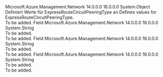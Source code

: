 <Type Name="ExpressRouteCircuitPeeringType" FullName="Microsoft.Azure.Management.Network.Models.ExpressRouteCircuitPeeringType">
  <TypeSignature Language="C#" Value="public static class ExpressRouteCircuitPeeringType" />
  <TypeSignature Language="ILAsm" Value=".class public auto ansi abstract sealed beforefieldinit ExpressRouteCircuitPeeringType extends System.Object" />
  <TypeSignature Language="DocId" Value="T:Microsoft.Azure.Management.Network.Models.ExpressRouteCircuitPeeringType" />
  <TypeSignature Language="VB.NET" Value="Public Class ExpressRouteCircuitPeeringType" />
  <TypeSignature Language="F#" Value="type ExpressRouteCircuitPeeringType = class" />
  <AssemblyInfo>
    <AssemblyName>Microsoft.Azure.Management.Network</AssemblyName>
    <AssemblyVersion>14.0.0.0</AssemblyVersion>
    <AssemblyVersion>16.0.0.0</AssemblyVersion>
  </AssemblyInfo>
  <Base>
    <BaseTypeName>System.Object</BaseTypeName>
  </Base>
  <Interfaces />
  <Docs>
    <summary>
            <span data-ttu-id="70b73-101">Definiert Werte für ExpressRouteCircuitPeeringType an.</span><span class="sxs-lookup"><span data-stu-id="70b73-101">Defines values for ExpressRouteCircuitPeeringType.</span></span>
            </summary>
    <remarks>To be added.</remarks>
  </Docs>
  <Members>
    <Member MemberName="AzurePrivatePeering">
      <MemberSignature Language="C#" Value="public const string AzurePrivatePeering;" />
      <MemberSignature Language="ILAsm" Value=".field public static literal string AzurePrivatePeering" />
      <MemberSignature Language="DocId" Value="F:Microsoft.Azure.Management.Network.Models.ExpressRouteCircuitPeeringType.AzurePrivatePeering" />
      <MemberSignature Language="VB.NET" Value="Public Const AzurePrivatePeering As String " />
      <MemberSignature Language="F#" Value="val mutable AzurePrivatePeering : string" Usage="Microsoft.Azure.Management.Network.Models.ExpressRouteCircuitPeeringType.AzurePrivatePeering" />
      <MemberType>Field</MemberType>
      <AssemblyInfo>
        <AssemblyName>Microsoft.Azure.Management.Network</AssemblyName>
        <AssemblyVersion>14.0.0.0</AssemblyVersion>
        <AssemblyVersion>16.0.0.0</AssemblyVersion>
      </AssemblyInfo>
      <ReturnValue>
        <ReturnType>System.String</ReturnType>
      </ReturnValue>
      <Docs>
        <summary>To be added.</summary>
        <remarks>To be added.</remarks>
      </Docs>
    </Member>
    <Member MemberName="AzurePublicPeering">
      <MemberSignature Language="C#" Value="public const string AzurePublicPeering;" />
      <MemberSignature Language="ILAsm" Value=".field public static literal string AzurePublicPeering" />
      <MemberSignature Language="DocId" Value="F:Microsoft.Azure.Management.Network.Models.ExpressRouteCircuitPeeringType.AzurePublicPeering" />
      <MemberSignature Language="VB.NET" Value="Public Const AzurePublicPeering As String " />
      <MemberSignature Language="F#" Value="val mutable AzurePublicPeering : string" Usage="Microsoft.Azure.Management.Network.Models.ExpressRouteCircuitPeeringType.AzurePublicPeering" />
      <MemberType>Field</MemberType>
      <AssemblyInfo>
        <AssemblyName>Microsoft.Azure.Management.Network</AssemblyName>
        <AssemblyVersion>14.0.0.0</AssemblyVersion>
        <AssemblyVersion>16.0.0.0</AssemblyVersion>
      </AssemblyInfo>
      <ReturnValue>
        <ReturnType>System.String</ReturnType>
      </ReturnValue>
      <Docs>
        <summary>To be added.</summary>
        <remarks>To be added.</remarks>
      </Docs>
    </Member>
    <Member MemberName="MicrosoftPeering">
      <MemberSignature Language="C#" Value="public const string MicrosoftPeering;" />
      <MemberSignature Language="ILAsm" Value=".field public static literal string MicrosoftPeering" />
      <MemberSignature Language="DocId" Value="F:Microsoft.Azure.Management.Network.Models.ExpressRouteCircuitPeeringType.MicrosoftPeering" />
      <MemberSignature Language="VB.NET" Value="Public Const MicrosoftPeering As String " />
      <MemberSignature Language="F#" Value="val mutable MicrosoftPeering : string" Usage="Microsoft.Azure.Management.Network.Models.ExpressRouteCircuitPeeringType.MicrosoftPeering" />
      <MemberType>Field</MemberType>
      <AssemblyInfo>
        <AssemblyName>Microsoft.Azure.Management.Network</AssemblyName>
        <AssemblyVersion>14.0.0.0</AssemblyVersion>
        <AssemblyVersion>16.0.0.0</AssemblyVersion>
      </AssemblyInfo>
      <ReturnValue>
        <ReturnType>System.String</ReturnType>
      </ReturnValue>
      <Docs>
        <summary>To be added.</summary>
        <remarks>To be added.</remarks>
      </Docs>
    </Member>
  </Members>
</Type>